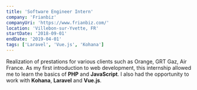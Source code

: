 ```yaml
---
title: 'Software Engineer Intern'
company: 'Frianbiz'
companyUri: 'https://www.frianbiz.com/'
location: 'Villebon-sur-Yvette, FR'
startDate: '2018-09-01'
endDate: '2019-04-01'
tags: ['Laravel', 'Vue.js', 'Kohana']
---
```


Realization of prestations for various clients such as Orange, GRT Gaz, Air France. As my first introduction to web development, this internship allowed me to learn the basics of **PHP** and **JavaScript**. I also had the opportunity to work with **Kohana**, **Laravel** and **Vue.js**.
